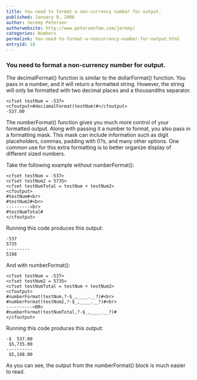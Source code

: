 ```yaml
---
title: You need to format a non-currency number for output.
published: January 9, 2006
author: Jeremy Petersen
authorwebsite: http://www.petersenfam.com/jeremy/
categories: Numbers
permalink: You-need-to-format-a-noncurrency-number-for-output.html
entryid: 18
---
```


<h3>You need to format a non-currency number for output.</h3>

<p>
The decimalFormat() function is similar to the dollarFormat() function.  You pass in a number, and it will return a formatted string. However, the string will only be formatted with two decimal places and a thousandths separator.
</p>

<pre><code class="language-markup">&lt;cfset testNum = -537&gt;
&lt;cfoutput&gt;#deciamalFormat(testNum)#&lt;/cfoutput&gt;
-537.00
</code></pre>

<p>
The numberFormat() function gives you much more control of your formatted output.  Along with passing it a number to format, you also pass in a formatting mask.  This mask can include information such as digit placeholders, commas, padding with 0?s, and many other options.  One common use for this extra formatting is to better organize display of different sized numbers.   
</p>

<p>
Take the following example without numberFormat():
</p>

<pre><code class="language-markup">&lt;cfset testNum = -537&gt;
&lt;cfset testNum2 = 5735&gt;
&lt;cfset testNumTotal = testNum + testNum2&gt;
&lt;cfoutput&gt;
#testNum#&lt;br&gt;
#testNum2#&lt;br&gt;
---------&lt;br&gt;
#testNumTotal#
&lt;/cfoutput&gt;
</code></pre>

<p>
Running this code produces this output:
</p>

<pre><code class="language-markup">-537
5735
---------
5198
</code></pre>

<p>
And with numberFormat():
</p>

<pre><code class="language-markup">&lt;cfset testNum = -537&gt;
&lt;cfset testNum2 = 5735&gt;
&lt;cfset testNumTotal = testNum + testNum2&gt;
&lt;cfoutput&gt;
#numberFormat(testNum,?-$_,____.__?)#&lt;br&gt;
#numberFormat(testNum2,?-$_,____.__?)#&lt;br&gt;
----------&lt;BR&gt;
#numberFormat(testNumTotal,?-$_,____.__?)#
&lt;/cfoutput&gt;
</code></pre>

<p>
Running this code produces this output:
</p>

<pre><code class="language-markup">-$  537.00
 $5,735.00
----------
 $5,198.00
</code></pre>

<p>
As you can see, the output from the numberFormat() block is much easier to read.
</p>



